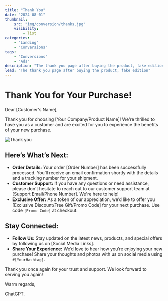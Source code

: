 ```yaml
---
title: "Thank You"
date: "2024-08-01"
thumbnail:
    src: "img/conversion/thanks.jpg"
    visibility:
        - list
categories:
    - "Landing"
    - "Conversions"
tags:
    - "Conversions"
    - "Ads"
description: "The thank you page after buying the product, fake edition"
lead: "The thank you page after buying the product, fake edition"
---
```


# Thank You for Your Purchase!

Dear [Customer's Name],

Thank you for choosing [Your Company/Product Name]! We're thrilled to have you as a customer and are excited for you to
experience the benefits of your new purchase.

![Thank you](/img/conversion/thanks.jpg)

## Here’s What’s Next:

- **Order Details:** Your order [Order Number] has been successfully processed. You’ll receive an email confirmation
  shortly with the details and a tracking number for your shipment.
- **Customer Support:** If you have any questions or need assistance, please don't hesitate to reach out to our customer
  support team at [Support Email/Phone Number]. We're here to help!
- **Exclusive Offer:** As a token of our appreciation, we’d like to offer you [Exclusive Discount/Free Gift/Promo Code]
  for your next purchase. Use code `[Promo Code]` at checkout.

## Stay Connected:

- **Follow Us:** Stay updated on the latest news, products, and special offers by following us on [Social Media Links].
- **Share Your Experience:** We’d love to hear how you’re enjoying your new purchase! Share your thoughts and photos
  with us on social media using `#[YourHashtag]`.

Thank you once again for your trust and support. We look forward to serving you again!

Warm regards,

ChatGPT.

<script src="https://sdk-dev.moneyoyo.org/v1/conv.js" defer></script>